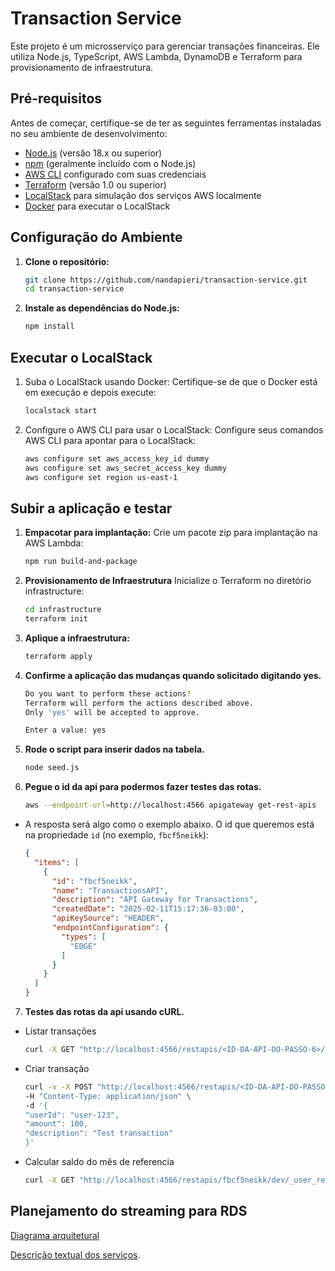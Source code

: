 # Transaction Service

Este projeto é um microsserviço para gerenciar transações financeiras. Ele utiliza Node.js, TypeScript, AWS Lambda, DynamoDB e Terraform para provisionamento de infraestrutura.

## Pré-requisitos

Antes de começar, certifique-se de ter as seguintes ferramentas instaladas no seu ambiente de desenvolvimento:

- [Node.js](https://nodejs.org/) (versão 18.x ou superior)
- [npm](https://www.npmjs.com/) (geralmente incluído com o Node.js)
- [AWS CLI](https://aws.amazon.com/cli/) configurado com suas credenciais
- [Terraform](https://www.terraform.io/downloads.html) (versão 1.0 ou superior)
- [LocalStack](https://localstack.cloud/) para simulação dos serviços AWS localmente
- [Docker](https://www.docker.com/) para executar o LocalStack

## Configuração do Ambiente

1. **Clone o repositório:**

   ```bash
   git clone https://github.com/nandapieri/transaction-service.git
   cd transaction-service


2. **Instale as dependências do Node.js:**
    ```bash
    npm install


## Executar o LocalStack

1. Suba o LocalStack usando Docker:
Certifique-se de que o Docker está em execução e depois execute:
    ```bash
    localstack start


2. Configure o AWS CLI para usar o LocalStack:
Configure seus comandos AWS CLI para apontar para o LocalStack:
    ```bash
    aws configure set aws_access_key_id dummy
    aws configure set aws_secret_access_key dummy
    aws configure set region us-east-1

## Subir a aplicação e testar

1. **Empacotar para implantação:**
Crie um pacote zip para implantação na AWS Lambda:
    ```bash
    npm run build-and-package


2. **Provisionamento de Infraestrutura**
Inicialize o Terraform no diretório infrastructure:
    ```bash
    cd infrastructure
    terraform init

3. **Aplique a infraestrutura:**
    ```bash
    terraform apply

4. **Confirme a aplicação das mudanças quando solicitado digitando yes.**
    ```bash
    Do you want to perform these actions?
    Terraform will perform the actions described above.
    Only 'yes' will be accepted to approve.

    Enter a value: yes

5. **Rode o script para inserir dados na tabela.**
    ```bash
    node seed.js

6. **Pegue o id da api para podermos fazer testes das rotas.**
    ```bash
    aws --endpoint-url=http://localhost:4566 apigateway get-rest-apis

- A resposta será algo como o exemplo abaixo. O id que queremos está na propriedade `id` (no exemplo, `fbcf5neikk`):

   ```json
   {
     "items": [
       {
         "id": "fbcf5neikk",
         "name": "TransactionsAPI",
         "description": "API Gateway for Transactions",
         "createdDate": "2025-02-11T15:17:36-03:00",
         "apiKeySource": "HEADER",
         "endpointConfiguration": {
           "types": [
             "EDGE"
           ]
         }
       }
     ]
   }
  ```

7. **Testes das rotas da api usando cURL.**
- Listar transações
    ```bash
    curl -X GET "http://localhost:4566/restapis/<ID-DA-API-DO-PASSO-6>/dev/_user_request_/transactions?userId=user-123&limit=10"

- Criar transação
    ```bash
    curl -v -X POST "http://localhost:4566/restapis/<ID-DA-API-DO-PASSO-6>/dev/_user_request_/transactions" \
    -H "Content-Type: application/json" \
    -d '{
    "userId": "user-123",
    "amount": 100,
    "description": "Test transaction"
    }'

- Calcular saldo do mês de referencia
    ```bash
    curl -X GET "http://localhost:4566/restapis/fbcf5neikk/dev/_user_request_/balance?userId=user-123&month=2025-02"

## Planejamento do streaming para RDS

[Diagrama arquitetural](https://drive.google.com/file/d/1ohVz54OL07eXW73-VvQErK242YSZHXmB/view)

[Descrição textual dos serviços](https://drive.google.com/file/d/15c_m3PdJHmEkrjEueLn0ONxvjiOXwRCj/view?usp=drive_link).

